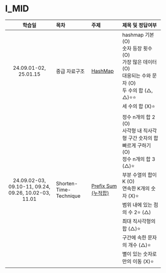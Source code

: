 # I_MID

|                        학습일                        | 목차                   | 주제                                                            | 제목 및 정답여부                                                                                                                                                                                                                                                                                  |
| :--------------------------------------------------: | :--------------------- | :-------------------------------------------------------------- | :------------------------------------------------------------------------------------------------------------------------------------------------------------------------------------------------------------------------------------------------------------------------------------------------ |
|                24.09.01-02, 25.01.15                 | 중급 자료구조          | [HashMap](./중급%20자료구조/HashMap.js)                         | hashmap 기본 (O)<br>숫자 등장 횟수 (O)<br>가장 많은 데이터 (O)<br>대응되는 수와 문자 (O)<br>두 수의 합 (△, △)⭐️⭐️<br>세 수의 합 (X)⭐️<br>                                                                                                                                                      |
| 24.09.02-03, 09.10-11, 09.24, 09.26, 10.02-03, 11.01 | Shorten-Time-Technique | [Prefix Sum (누적합)](./Shorten-Time-Technique/Prefix%20Sum.js) | 정수 n개의 합 2 (O)<br>사각형 내 직사각형 구간 숫자의 합 빠르게 구하기 (O)<br>정수 n개의 합 3 (△)⭐️<br>부분 수열의 합이 K (O)<br>연속한 K개의 숫자 (X)⭐️<br>범위 내에 있는 점의 수 2⭐️ (△)<br>최대 직사각형의 합 (△)⭐️<br>구간에 속한 문자의 개수 (△)⭐️<br>별이 있는 숫자로만의 이동 (X)⭐️ |
